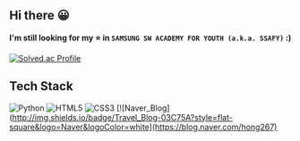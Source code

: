 ## Hi there 😀

**I'm still looking for my ⭐ in `SAMSUNG SW ACADEMY FOR YOUTH (a.k.a. SSAFY)` :)**  

[![Solved.ac Profile](http://mazassumnida.wtf/api/v2/generate_badge?boj=hong267)](https://solved.ac/hong267/)

## Tech Stack
![Python](https://img.shields.io/badge/Python-3766AB?style=flat-square&logo=Python&logoColor=white)
![HTML5](https://img.shields.io/badge/HTML5-E34F26?style=flat-square&logo=HTML5&logoColor=white)
![CSS3](https://img.shields.io/badge/CSS3-1527B6?style=flat-square&logo=CSS3&logoColor=white)
[![Naver_Blog](http://img.shields.io/badge/Travel_Blog-03C75A?style=flat-square&logo=Naver&logoColor=white](https://blog.naver.com/hong267)

<!--
**hongjungkimm/hongjungkimm** is a ✨ _special_ ✨ repository because its `README.md` (this file) appears on your GitHub profile.

Here are some ideas to get you started:

- 🔭 I’m currently working on ...
- 🌱 I’m currently learning ...
- 👯 I’m looking to collaborate on ...
- 🤔 I’m looking for help with ...
- 💬 Ask me about ...
- 📫 How to reach me: ...
- 😄 Pronouns: ...
- ⚡ Fun fact: ...
-->
